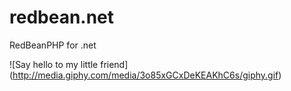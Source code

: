 # redbean.net
RedBeanPHP for .net

![Say hello to my little friend]
(http://media.giphy.com/media/3o85xGCxDeKEAKhC6s/giphy.gif)
